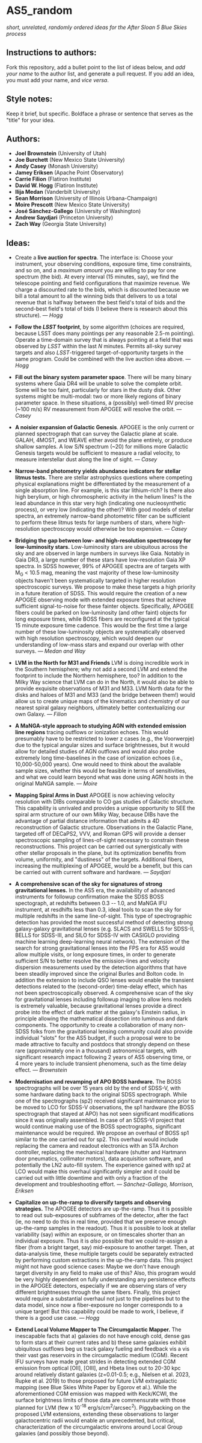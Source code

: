 # AS5_random
*short, unrelated, randomly ordered ideas for the *After Sloan 5* Blue Skies process*

## Instructions to authors:
Fork this repository, add a bullet point to the list of ideas below, and *add your name* to the author list, and generate a pull request.
If you add an idea, you must add your name, and *vice versa*.

## Style notes:
Keep it brief, but specific. Boldface a phrase or sentence that serves as the "title" for your idea.

## Authors:
- **Joel Brownstein** (University of Utah)
- **Joe Burchett** (New Mexico State University)
- **Andy Casey** (Monash University)
- **Jamey Eriksen** (Apache Point Observatory)
- **Carrie Filion** (Flatiron Institute)
- **David W. Hogg** (Flatiron Institute)
- **Ilija Medan** (Vanderbilt University)
- **Sean Morrison** (University of Illinois Urbana-Champaign)
- **Moire Prescott** (New Mexico State University)
- **José Sánchez-Gallego** (University of Washington)
- **Andrew Saydjari** (Princeton University)
- **Zach Way** (Georgia State University)

## Ideas:

- Create a **live auction for spectra**. The interface is: Choose your instrument, your observing conditions, exposure time, time constraints, and so on, and a *maximum amount* you are willing to pay for one spectrum (the bid). At every interval (15 minutes, say), we find the telescope pointing and field configurations that maximize revenue. We charge a discounted rate to the bids, which is discounted because we bill a total amount to all the winning bids that delivers to us a total revenue that is halfway between the best field's total of bids and the second-best field's total of bids (I believe there is research about this structure). *&mdash; Hogg*

- **Follow the *LSST* footprint**, by some algorithm (choices are required, because LSST does many pointings per any reasonable 2.5-m pointing). Operate a time-domain survey that is always pointing at a field that was observed by *LSST* within the last *N* minutes. Permits all-sky survey targets and also *LSST*-triggered target-of-opportunity targets in the same program. Could be combined with the live auction idea above. *&mdash; Hogg*

- **Fill out the binary system parameter space**. There will be many binary systems where Gaia DR4 will be unable to solve the complete orbit. Some will be too faint, particularly for stars in the dusty disk. Other systems might be multi-modal: two or more likely regions of binary parameter space. In these situations, a (possibly) well-timed RV precise (~100 m/s) RV measurement from APOGEE will resolve the orbit. *&mdash; Casey*

- **A noisier expansion of Galactic Genesis**. APOGEE is the only current or planned spectrograph that can survey the Galactic plane at scale. GALAH, 4MOST, and WEAVE either avoid the plane entirely, or produce shallow samples. A low S/N spectrum (~20) for millions more Galactic Genesis targets would be sufficient to measure a radial velocity, to measure interstellar dust along the line of sight. *&mdash; Casey*

- **Narrow-band photometry yields abundance indicators for stellar litmus tests.** There are stellar astrophysics questions where competing physical explanations might be differentiated by the measurement of a single absorption line. For example, is this star lithium-rich? Is there also high berylium, or high chromospheric activity in the helium lines? Is the lead abundance in this star very high (indicating one nucleosynthetic process), or very low (indicating the other)? With good models of stellar spectra, an extremely narrow-band photometric filter can be sufficient to perform these litmus tests for large numbers of stars, where high-resolution spectroscopy would otherwise be too expensive. *&mdash; Casey*

- **Bridging the gap between low- and high-resolution spectroscopy for low-luminosity stars.** Low-luminosity stars are ubiquitous across the sky and are observed in large numbers in surveys like Gaia. Notably in Gaia DR3, a large number of these stars have low-resolution Gaia XP spectra. In SDSS however, 99% of APOGEE spectra are of targets with M<sub>G</sub> < 10.5 mag, meaning the vast majority of these low-luminosity objects haven't been systematically targeted in higher resolution spectroscopic surveys. We propose to make these targets a high priority in a future iteration of SDSS. This would require the creation of a new APOGEE observing mode with extended exposure times that achieve sufficient signal-to-noise for these fainter objects. Specifically, APOGEE fibers could be parked on low-luminosity (and other faint) objects for long exposure times, while BOSS fibers are reconfigured at the typical 15 minute exposure time cadence. This would be the first time a large number of these low-luminosity objects are systematically observed with high resolution spectroscopy, which would deepen our understanding of low-mass stars and expand our overlap with other surveys. *&mdash; Medan and Way*

- **LVM in the North for M31 and Friends** LVM is doing incredible work in the Southern hemisphere; why not add a second LVM and extend the footprint to include the Northern hemisphere, too? In addition to the Milky Way science that LVM can do in the North, it would also be able to provide exquisite observations of M31 and M33. LVM North data for the disks and haloes of M31 and M33 (and the bridge between them!) would allow us to create unique maps of the kinematics and chemistry of our nearest spiral galaxy neighbors, ultimately better contextualizing our own Galaxy. *&mdash; Filion*

- **A MaNGA-style approach to studying AGN with extended emission line regions** tracing outflows or ionization echoes. This would presumably have to be restricted to lower z cases (e.g., the Voorwerpje) due to the typical angular sizes and surface brightnesses, but it would allow for detailed studies of AGN outflows and would also probe extremely long time-baselines in the case of ionization echoes (i.e., 10,000-50,000 years). One would need to think about the available sample sizes, whether this would be feasible in terms of sensitivities, and what we could learn beyond what was done using AGN hosts in the original MaNGA sample. *&mdash; Moire*

- **Mapping Spiral Arms in Dust** APOGEE is now achieving velocity resolution with DIBs comparable to CO gas studies of Galactic structure. This capability is unrivaled and provides a unique opportunity to SEE the spiral arm structure of our own Milky Way, because DIBs have the advantage of partial distance information that admits a 4D reconstruction of Galactic structure. Observations in the Galactic Plane, targeted off of DECaPS2, VVV, and Roman GPS will provide a denser spectroscopic sampling of lines-of-sight necessary to constrain these reconstructions. This project can be carried out synergistically with other stellar proposals in the plane, but its optimization benefits from volume, uniformity, and "dustiness" of the targets. Additional fibers, increasing the multiplexing of APOGEE, would be a benefit, but this can be carried out with current software and hardware.  *&mdash; Saydjari*
  
- **A comprehensive scan of the sky for signatures of strong gravitational lenses.**  In the AS5 era, the availability of advanced instruments for followup confirmation make the SDSS BOSS spectograph, at redshifts between 0.3 -- 1.0, and MaNGA IFU instrument, at resdhifts less than 0.3, ideal tools to scan the sky for multiple redshifts in the same line-of-sight.  This type of spectrographic detection has provided the most successful method of detecting strong galaxy-galaxy gravitational lenses (e.g. SLACS and SWELLS for SDSS-II, BELLS for SDSS-III, and SILO for SDSS-IV with CASIGLO providing machine learning deep-learning neural network).  The extension of the search for strong gravitational lenses into the FPS era for AS5 would allow multiple visits, or long exposure times, in order to generate sufficient S/N to better resolve the emission-lines and velocity dispersion measurements used by the detection algorithms that have been steadily improved since the original Burles and Bolton code.  In addition the extension to include QSO lenses would enable the transient detections related to the (second-order) time-delay effect, which has not been spectroscopically observed.  A comprehensive scan of the sky for gravitational lenses including followup imaging to allow lens models is extremely valuable, because gravitational lenses provide a direct probe into the effect of dark matter at the galaxy's Einstein radius, in principle allowing the mathematical dissection into luminous and dark components.  The opportunity to create a collaboration of many non-SDSS folks from the gravitational lensing community could also provide individual "slots" for the AS5 budget, if such a proposal were to be made attractive to faculty and postdocs that strongly depend on these rare (approximately one in a thousand) astronomical targets, with significant research impact following 2 years of AS5 observing time, or 4 more years to include transient phenomena, such as the time delay effect. *&mdash; Brownstein*

- **Modernisation and revamping of APO BOSS hardware.** The BOSS spectrographs will be over 15 years old by the end of SDSS-V, with some hardware dating back to the original SDSS spectrograph. While one of the spectrographs (sp2) received significant maintenance prior to be moved to LCO for SDSS-V observations, the sp1 hardware (the BOSS spectrograph that stayed at APO) has not seen significant modifications since it was originally assembled. In case of an SDSS-VI project that would continue making use of the BOSS spectrographs, significant maintenance would be required. We propose an overhaul of BOSS sp1 similar to the one carried out for sp2. This overhaul would include replacing the camera and readout electronics with an STA Archon controller, replacing the mechanical hardware (shutter and Hartmann door pneumatics, collimator motors), data acquisition software, and potentially the LN2 auto-fill system. The experience gained with sp2 at LCO would make this overhaul significantly simpler and it could be carried out with little downtime and with only a fraction of the development and troubleshooting effort. *&mdash; Sánchez-Gallego, Morrison, Eriksen*

- **Capitalize on up-the-ramp to diversify targets and observing strategies.** The APOGEE detectors are up-the-ramp. Thus it is possible to read out sub-exposures of subframes of the detector, after the fact (ie, no need to do this in real time, provided that we preserve enough up-the-ramp samples in the readout). Thus it is possible to look at stellar variability (say) *within* an exposure, or on timescales shorter than an individual exposure. Thus it is *also* possible that we could re-assign a fiber (from a bright target, say) mid-exposure to another target. Then, at data-analysis time, these multiple targets could be separately extracted by performing custom extractions in the up-the-ramp data. This project might not have good science cases: Maybe we don't have enough target diversity in any field to make use of this? Also, this program would be very highly dependent on fully understanding any persistence effects in the APOGEE detectors, especially if we are observing stars of very different brightnesses through the same fibers. Finally, this project would require a substantial overhaul not just to the pipelines but to the data model, since now a fiber-exposure no longer corresponds to a unique target! But this capability could be made to work, I believe, if there is a good use case. *&mdash; Hogg*

- **Extend Local Volume Mapper to The Circumgalactic Mapper.** The inescapable facts that a) galaxies do not have enough cold, dense gas to form stars at their current rates and b) these same galaxies exhibit ubiquitous outflows beg us track galaxy fueling and feedback vis a vis their vast gas reservoirs in the circumgalactic medium (CGM).  Recent IFU surveys have made great strides in detecting extended CGM emission from optical [OII], [OIII], and Hbeta lines out to 20-30 kpc around relatively distant galaxies (z=0.01-0.5; e.g., Nielsen et al. 2023, Rupke et al. 2019) to those proposed for future LVM extragalactic mapping (see Blue Skies White Paper by Egorov et al.).  While the aforementioned CGM emission was mapped with Keck/KCWI, the surface brightness limits of those data are commensurate with those planned for LVM (few x 10<sup>-18</sup> erg/s/cm<sup>2</sup>/arcsec<sup>2</sup>).  Piggybacking on the proposed LVM extensions, extending these observations to larger galactocentric radii would enable an unprecedented, but critical, characterization of the circumgalactic environs around Local Group galaxies (and possibly those beyond).
